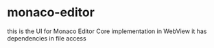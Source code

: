 # monaco-editor

this is the UI for Monaco Editor Core implementation in WebView
it has dependencies in file access